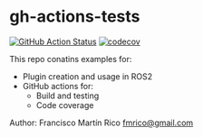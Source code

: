 # gh-actions-tests

[![GitHub Action
Status](https://github.com/fmrico/gh-actions-tests/workflows/master/master.svg)](https://github.com/fmrico/gh-actions-tests)
[![codecov](https://codecov.io/gh/fmrico/gh-actions-tests/master/graph/badge.svg)](https://codecov.io/gh/fmrico/gh-actions-tests)


This repo conatins examples for:
* Plugin creation and usage in ROS2
* GitHub actions for:
  * Build and testing
  * Code coverage

Author: Francisco Martín Rico <fmrico@gmail.com>